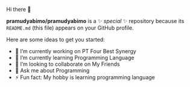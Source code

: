 Hi there 👋

**pramudyabimo/pramudyabimo** is a ✨ _special_ ✨ repository because its `README.md` (this file) appears on your GitHub profile.

Here are some ideas to get you started:

- 🔭 I’m currently working on PT Four Best Synergy
- 🌱 I’m currently learning Programming Language
- 👯 I’m looking to collaborate on My Friends
- 💬 Ask me about Programming
- ⚡ Fun fact: My hobby is learning programming language
